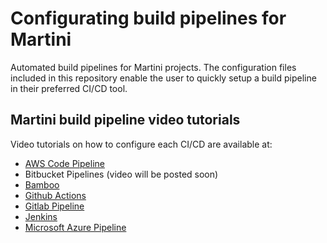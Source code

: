 # Configurating build pipelines for Martini

Automated build pipelines for Martini projects. The configuration files included in this repository enable the user to quickly setup a build pipeline in their preferred CI/CD tool.

## Martini build pipeline video tutorials

Video tutorials on how to configure each CI/CD are available at:

- [AWS Code Pipeline](https://developer.torocloud.com/docs/martini/video-tutorials/creating-a-build-pipeline-with-martini/aws-codedeploy/)
- Bitbucket Pipelines (video will be posted soon)
- [Bamboo](https://developer.torocloud.com/docs/martini/video-tutorials/creating-a-build-pipeline-with-martini/bamboo/)
- [Github Actions](https://developer.torocloud.com/docs/martini/video-tutorials/creating-a-build-pipeline-with-martini/github-actions/)
- [Gitlab Pipeline](https://developer.torocloud.com/docs/martini/video-tutorials/creating-a-build-pipeline-with-martini/gitlab-pipelines/)
- [Jenkins](https://developer.torocloud.com/docs/martini/video-tutorials/creating-a-build-pipeline-with-martini/jenkins/)
- [Microsoft Azure Pipeline](https://developer.torocloud.com/docs/martini/video-tutorials/creating-a-build-pipeline-with-martini/microsoft-azure-pipeline/)
